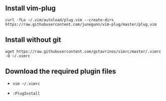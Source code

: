 ## Install vim-plug

`curl -fLo ~/.vim/autoload/plug.vim --create-dirs https://raw.githubusercontent.com/junegunn/vim-plug/master/plug.vim`

## Install without git

`wget https://raw.githubusercontent.com/gstavrinos/vimrc/master/.vimrc -O ~/.vimrc`

## Download the required plugin files

* `vim ~/.vimrc`

* `:PlugInstall`
